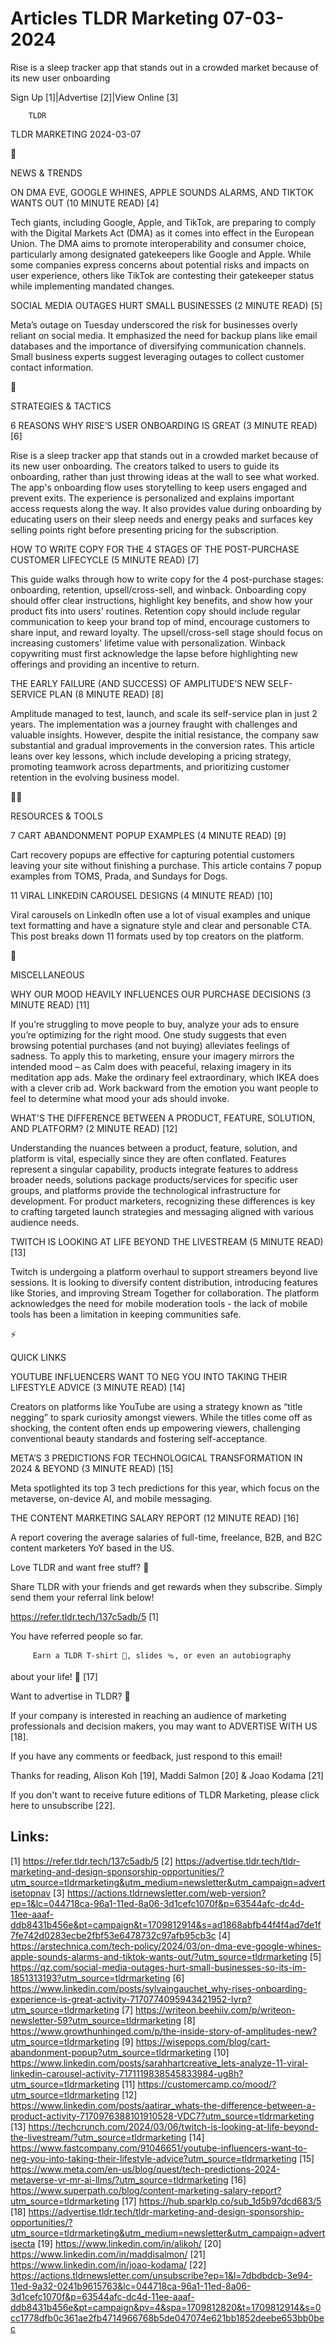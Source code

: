 # Articles TLDR Marketing 07-03-2024

Rise is a sleep tracker app that stands out in a crowded market
because of its new user onboarding  

 Sign Up [1]|Advertise [2]|View Online [3] 

		TLDR 

TLDR MARKETING 2024-03-07

📱 

NEWS & TRENDS

 ON DMA EVE, GOOGLE WHINES, APPLE SOUNDS ALARMS, AND TIKTOK WANTS OUT
(10 MINUTE READ) [4] 

 Tech giants, including Google, Apple, and TikTok, are preparing to
comply with the Digital Markets Act (DMA) as it comes into effect in
the European Union. The DMA aims to promote interoperability and
consumer choice, particularly among designated gatekeepers like Google
and Apple. While some companies express concerns about potential risks
and impacts on user experience, others like TikTok are contesting
their gatekeeper status while implementing mandated changes. 

 SOCIAL MEDIA OUTAGES HURT SMALL BUSINESSES (2 MINUTE READ) [5] 

 Meta’s outage on Tuesday underscored the risk for businesses overly
reliant on social media. It emphasized the need for backup plans like
email databases and the importance of diversifying communication
channels. Small business experts suggest leveraging outages to collect
customer contact information. 

🚀 

STRATEGIES & TACTICS

 6 REASONS WHY RISE’S USER ONBOARDING IS GREAT (3 MINUTE READ) [6] 

 Rise is a sleep tracker app that stands out in a crowded market
because of its new user onboarding. The creators talked to users to
guide its onboarding, rather than just throwing ideas at the wall to
see what worked. The app's onboarding flow uses storytelling to keep
users engaged and prevent exits. The experience is personalized and
explains important access requests along the way. It also provides
value during onboarding by educating users on their sleep needs and
energy peaks and surfaces key selling points right before presenting
pricing for the subscription. 

 HOW TO WRITE COPY FOR THE 4 STAGES OF THE POST-PURCHASE CUSTOMER
LIFECYCLE (5 MINUTE READ) [7] 

 This guide walks through how to write copy for the 4 post-purchase
stages: onboarding, retention, upsell/cross-sell, and winback.
Onboarding copy should offer clear instructions, highlight key
benefits, and show how your product fits into users' routines.
Retention copy should include regular communication to keep your brand
top of mind, encourage customers to share input, and reward loyalty.
The upsell/cross-sell stage should focus on increasing customers'
lifetime value with personalization. Winback copywriting must first
acknowledge the lapse before highlighting new offerings and providing
an incentive to return. 

 THE EARLY FAILURE (AND SUCCESS) OF AMPLITUDE’S NEW SELF-SERVICE
PLAN (8 MINUTE READ) [8] 

 Amplitude managed to test, launch, and scale its self-service plan in
just 2 years. The implementation was a journey fraught with challenges
and valuable insights. However, despite the initial resistance, the
company saw substantial and gradual improvements in the conversion
rates. This article leans over key lessons, which include developing a
pricing strategy, promoting teamwork across departments, and
prioritizing customer retention in the evolving business model. 

🧑‍💻 

RESOURCES & TOOLS

 7 CART ABANDONMENT POPUP EXAMPLES (4 MINUTE READ) [9] 

 Cart recovery popups are effective for capturing potential customers
leaving your site without finishing a purchase. This article contains
7 popup examples from TOMS, Prada, and Sundays for Dogs. 

 11 VIRAL LINKEDIN CAROUSEL DESIGNS (4 MINUTE READ) [10] 

 Viral carousels on LinkedIn often use a lot of visual examples and
unique text formatting and have a signature style and clear and
personable CTA. This post breaks down 11 formats used by top creators
on the platform. 

🎁 

MISCELLANEOUS

 WHY OUR MOOD HEAVILY INFLUENCES OUR PURCHASE DECISIONS (3 MINUTE
READ) [11] 

 If you’re struggling to move people to buy, analyze your ads to
ensure you’re optimizing for the right mood. One study suggests that
even browsing potential purchases (and not buying) alleviates feelings
of sadness. To apply this to marketing, ensure your imagery mirrors
the intended mood – as Calm does with peaceful, relaxing imagery in
its meditation app ads. Make the ordinary feel extraordinary, which
IKEA does with a clever crib ad. Work backward from the emotion you
want people to feel to determine what mood your ads should invoke. 

 WHAT'S THE DIFFERENCE BETWEEN A PRODUCT, FEATURE, SOLUTION, AND
PLATFORM? (2 MINUTE READ) [12] 

 Understanding the nuances between a product, feature, solution, and
platform is vital, especially since they are often conflated. Features
represent a singular capability, products integrate features to
address broader needs, solutions package products/services for
specific user groups, and platforms provide the technological
infrastructure for development. For product marketers, recognizing
these differences is key to crafting targeted launch strategies and
messaging aligned with various audience needs. 

 TWITCH IS LOOKING AT LIFE BEYOND THE LIVESTREAM (5 MINUTE READ) [13] 

 Twitch is undergoing a platform overhaul to support streamers beyond
live sessions. It is looking to diversify content distribution,
introducing features like Stories, and improving Stream Together for
collaboration. The platform acknowledges the need for mobile
moderation tools - the lack of mobile tools has been a limitation in
keeping communities safe. 

⚡ 

QUICK LINKS

 YOUTUBE INFLUENCERS WANT TO NEG YOU INTO TAKING THEIR LIFESTYLE
ADVICE (3 MINUTE READ) [14] 

 Creators on platforms like YouTube are using a strategy known as
“title negging” to spark curiosity amongst viewers. While the
titles come off as shocking, the content often ends up empowering
viewers, challenging conventional beauty standards and fostering
self-acceptance. 

 META’S 3 PREDICTIONS FOR TECHNOLOGICAL TRANSFORMATION IN 2024 &
BEYOND (3 MINUTE READ) [15] 

 Meta spotlighted its top 3 tech predictions for this year, which
focus on the metaverse, on-device AI, and mobile messaging. 

 THE CONTENT MARKETING SALARY REPORT (12 MINUTE READ) [16] 

 A report covering the average salaries of full-time, freelance, B2B,
and B2C content marketers YoY based in the US. 

Love TLDR and want free stuff? 🎁

 Share TLDR with your friends and get rewards when they subscribe.
Simply send them your referral link below! 

 https://refer.tldr.tech/137c5adb/5 [1] 

 You have referred people so far. 

		 Earn a TLDR T-shirt 👕, slides 🩴, or even an autobiography
about your life! 🤯 [17] 

Want to advertise in TLDR? 📰

 If your company is interested in reaching an audience of marketing
professionals and decision makers, you may want to ADVERTISE WITH US
[18]. 

 If you have any comments or feedback, just respond to this email! 

Thanks for reading, 
Alison Koh [19], Maddi Salmon [20] & Joao Kodama [21] 

If you don't want to receive future editions of TLDR Marketing,
please click here to unsubscribe [22]. 

 

Links:
------
[1] https://refer.tldr.tech/137c5adb/5
[2] https://advertise.tldr.tech/tldr-marketing-and-design-sponsorship-opportunities/?utm_source=tldrmarketing&utm_medium=newsletter&utm_campaign=advertisetopnav
[3] https://actions.tldrnewsletter.com/web-version?ep=1&lc=044718ca-96a1-11ed-8a06-3d1cefc1070f&p=63544afc-dc4d-11ee-aaaf-ddb8431b456e&pt=campaign&t=1709812914&s=ad1868abfb44f4f4ad7de1f7fe742d0283ecbe2fbf53e6478732c97afb95cb3c
[4] https://arstechnica.com/tech-policy/2024/03/on-dma-eve-google-whines-apple-sounds-alarms-and-tiktok-wants-out/?utm_source=tldrmarketing
[5] https://qz.com/social-media-outages-hurt-small-businesses-so-its-im-1851313193?utm_source=tldrmarketing
[6] https://www.linkedin.com/posts/sylvaingauchet_why-rises-onboarding-experience-is-great-activity-7170774095943421952-Iyrp?utm_source=tldrmarketing
[7] https://writeon.beehiiv.com/p/writeon-newsletter-59?utm_source=tldrmarketing
[8] https://www.growthunhinged.com/p/the-inside-story-of-amplitudes-new?utm_source=tldrmarketing
[9] https://wisepops.com/blog/cart-abandonment-popup?utm_source=tldrmarketing
[10] https://www.linkedin.com/posts/sarahhartcreative_lets-analyze-11-viral-linkedin-carousel-activity-7171119838545833984-ug8h?utm_source=tldrmarketing
[11] https://customercamp.co/mood/?utm_source=tldrmarketing
[12] https://www.linkedin.com/posts/aatirar_whats-the-difference-between-a-product-activity-7170976388101910528-VDC7?utm_source=tldrmarketing
[13] https://techcrunch.com/2024/03/06/twitch-is-looking-at-life-beyond-the-livestream/?utm_source=tldrmarketing
[14] https://www.fastcompany.com/91046651/youtube-influencers-want-to-neg-you-into-taking-their-lifestyle-advice?utm_source=tldrmarketing
[15] https://www.meta.com/en-us/blog/quest/tech-predictions-2024-metaverse-vr-mr-ai-llms/?utm_source=tldrmarketing
[16] https://www.superpath.co/blog/content-marketing-salary-report?utm_source=tldrmarketing
[17] https://hub.sparklp.co/sub_1d5b97dcd683/5
[18] https://advertise.tldr.tech/tldr-marketing-and-design-sponsorship-opportunities/?utm_source=tldrmarketing&utm_medium=newsletter&utm_campaign=advertisecta
[19] https://www.linkedin.com/in/alikoh/
[20] https://www.linkedin.com/in/maddisalmon/
[21] https://www.linkedin.com/in/joao-kodama/
[22] https://actions.tldrnewsletter.com/unsubscribe?ep=1&l=7dbdbdcb-3e94-11ed-9a32-0241b9615763&lc=044718ca-96a1-11ed-8a06-3d1cefc1070f&p=63544afc-dc4d-11ee-aaaf-ddb8431b456e&pt=campaign&pv=4&spa=1709812820&t=1709812914&s=0cc1778dfb0c361ae2fb4714966768b5de047074e621bb1852deebe653bb0bec